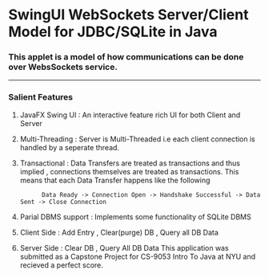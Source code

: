 # SwingUI WebSockets Server/Client Model for JDBC/SQLite in Java
### This applet is a model of how communications can be done over WebsSockets service. 
---
### Salient Features
1. JavaFX Swing UI
: An interactive feature rich UI for both Client and Server
2. Multi-Threading 
: Server is Multi-Threaded i.e each client connection is handled by a seperate thread.
3. Transactional
: Data Transfers are treated as transactions and thus implied , connections themselves are treated as transactions. This means that each Data Transfer happens like the following
           
             Data Ready -> Connection Open -> Handshake Successful -> Data Sent -> Close Connection 

4. Parial DBMS support
: Implements some functionality of SQLite DBMS 
  1. Client Side
  :  Add Entry , Clear(purge) DB , Query all DB Data
  2. Server Side 
  : Clear DB , Query All DB Data
This application was submitted as a Capstone Project for CS-9053 Intro To Java at NYU and recieved a perfect score.


